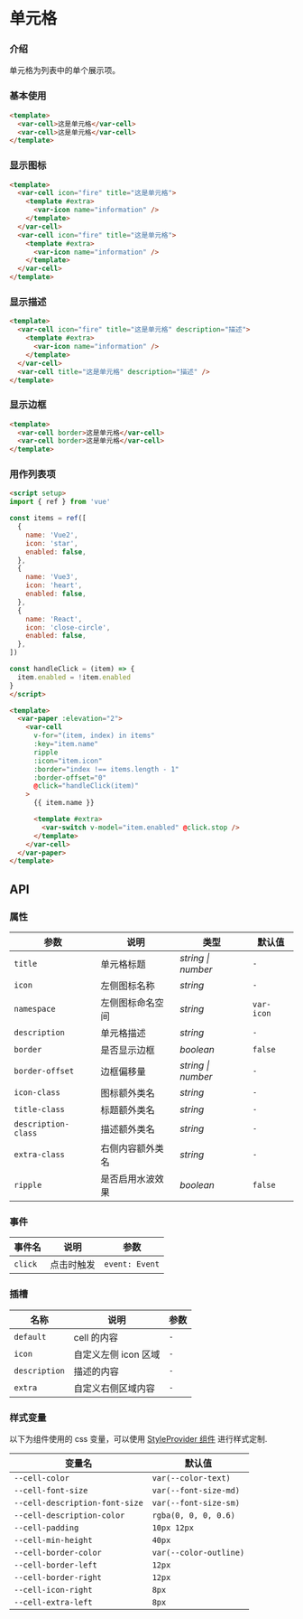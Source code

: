 # 单元格

### 介绍

单元格为列表中的单个展示项。

### 基本使用

```html
<template>
  <var-cell>这是单元格</var-cell>
  <var-cell>这是单元格</var-cell>
</template>
```

### 显示图标

```html
<template>
  <var-cell icon="fire" title="这是单元格">
    <template #extra>
      <var-icon name="information" />
    </template>
  </var-cell>
  <var-cell icon="fire" title="这是单元格">
    <template #extra>
      <var-icon name="information" />
    </template>
  </var-cell>
</template>
```

### 显示描述

```html
<template>
  <var-cell icon="fire" title="这是单元格" description="描述">
    <template #extra>
      <var-icon name="information" />
    </template>
  </var-cell>
  <var-cell title="这是单元格" description="描述" />
</template>
```

### 显示边框

```html
<template>
  <var-cell border>这是单元格</var-cell>
  <var-cell border>这是单元格</var-cell>
</template>
```

### 用作列表项

```html
<script setup>
import { ref } from 'vue'

const items = ref([
  {
    name: 'Vue2',
    icon: 'star',
    enabled: false,
  },
  {
    name: 'Vue3',
    icon: 'heart',
    enabled: false,
  },
  {
    name: 'React',
    icon: 'close-circle',
    enabled: false,
  },
])

const handleClick = (item) => {
  item.enabled = !item.enabled
}
</script>

<template>
  <var-paper :elevation="2">
    <var-cell
      v-for="(item, index) in items"
      :key="item.name"
      ripple
      :icon="item.icon"
      :border="index !== items.length - 1"
      :border-offset="0"
      @click="handleClick(item)"
    >
      {{ item.name }}

      <template #extra>
        <var-switch v-model="item.enabled" @click.stop />
      </template>
    </var-cell>
  </var-paper>
</template>
```

## API

### 属性

| 参数 | 说明 | 类型 | 默认值 |
| ----- | -------------- | -------- | ---------- |
| `title` | 单元格标题  | _string \| number_ | `-` |
| `icon` | 左侧图标名称 | _string_ | `-` |
| `namespace` | 左侧图标命名空间 | _string_ | `var-icon` |
| `description` | 单元格描述 | _string_ | `-` |
| `border` | 是否显示边框 | _boolean_ | `false` |
| `border-offset` | 边框偏移量 | _string \| number_ | `-` |
| `icon-class` | 图标额外类名 | _string_ | `-` |
| `title-class` | 标题额外类名 | _string_ | `-` |
| `description-class` | 描述额外类名 | _string_ | `-` |
| `extra-class` | 右侧内容额外类名 | _string_ | `-` |
| `ripple` | 是否启用水波效果 | _boolean_ | `false` |

### 事件

| 事件名 | 说明 | 参数 |
| --- | --- | --- |
| `click` | 点击时触发 | `event: Event` |

### 插槽

| 名称 | 说明 | 参数 |
| ----- | -------------- | -------- |
| `default` | cell 的内容 | `-` |
| `icon` | 自定义左侧 icon 区域 | `-` |
| `description` | 描述的内容 | `-` |
| `extra` | 自定义右侧区域内容 | `-` |

### 样式变量

以下为组件使用的 css 变量，可以使用 [StyleProvider 组件](#/zh-CN/style-provider) 进行样式定制.

| 变量名             | 默认值 |
|-----------------| --- |
| `--cell-color`  | `var(--color-text)` |
| `--cell-font-size` | `var(--font-size-md)` |
| `--cell-description-font-size` | `var(--font-size-sm)` |
| `--cell-description-color` | `rgba(0, 0, 0, 0.6)` |
| `--cell-padding` | `10px 12px` |
| `--cell-min-height` | `40px` |
| `--cell-border-color` | `var(--color-outline)` |
| `--cell-border-left` | `12px` |
| `--cell-border-right` | `12px` |
| `--cell-icon-right` | `8px` |
| `--cell-extra-left` | `8px` |

